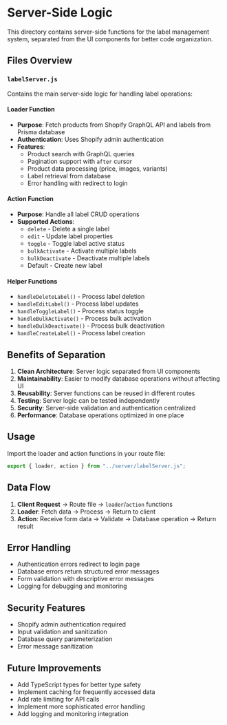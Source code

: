 # Server-Side Logic

This directory contains server-side functions for the label management system, separated from the UI components for better code organization.

## Files Overview

### `labelServer.js`

Contains the main server-side logic for handling label operations:

#### **Loader Function**

- **Purpose**: Fetch products from Shopify GraphQL API and labels from Prisma database
- **Authentication**: Uses Shopify admin authentication
- **Features**:
  - Product search with GraphQL queries
  - Pagination support with `after` cursor
  - Product data processing (price, images, variants)
  - Label retrieval from database
  - Error handling with redirect to login

#### **Action Function**

- **Purpose**: Handle all label CRUD operations
- **Supported Actions**:
  - `delete` - Delete a single label
  - `edit` - Update label properties
  - `toggle` - Toggle label active status
  - `bulkActivate` - Activate multiple labels
  - `bulkDeactivate` - Deactivate multiple labels
  - Default - Create new label

#### **Helper Functions**

- `handleDeleteLabel()` - Process label deletion
- `handleEditLabel()` - Process label updates
- `handleToggleLabel()` - Process status toggle
- `handleBulkActivate()` - Process bulk activation
- `handleBulkDeactivate()` - Process bulk deactivation
- `handleCreateLabel()` - Process label creation

## Benefits of Separation

1. **Clean Architecture**: Server logic separated from UI components
2. **Maintainability**: Easier to modify database operations without affecting UI
3. **Reusability**: Server functions can be reused in different routes
4. **Testing**: Server logic can be tested independently
5. **Security**: Server-side validation and authentication centralized
6. **Performance**: Database operations optimized in one place

## Usage

Import the loader and action functions in your route file:

```javascript
export { loader, action } from "../server/labelServer.js";
```

## Data Flow

1. **Client Request** → Route file → `loader`/`action` functions
2. **Loader**: Fetch data → Process → Return to client
3. **Action**: Receive form data → Validate → Database operation → Return result

## Error Handling

- Authentication errors redirect to login page
- Database errors return structured error messages
- Form validation with descriptive error messages
- Logging for debugging and monitoring

## Security Features

- Shopify admin authentication required
- Input validation and sanitization
- Database query parameterization
- Error message sanitization

## Future Improvements

- Add TypeScript types for better type safety
- Implement caching for frequently accessed data
- Add rate limiting for API calls
- Implement more sophisticated error handling
- Add logging and monitoring integration
